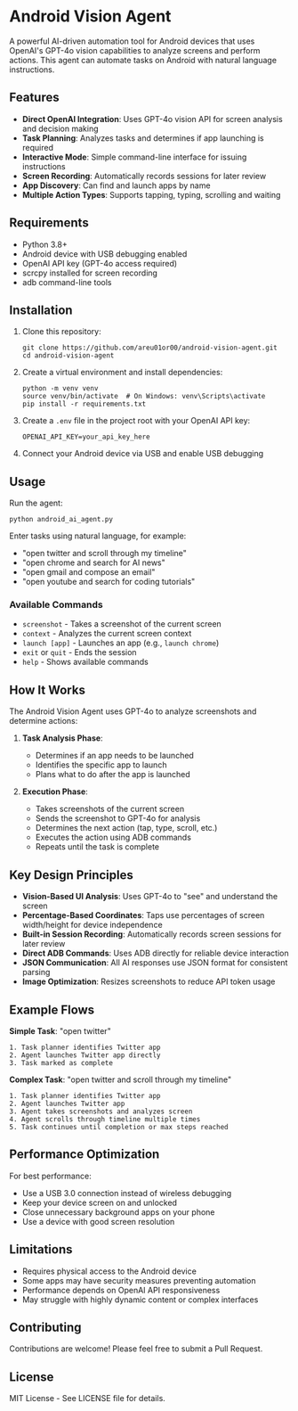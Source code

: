 # Android Vision Agent

A powerful AI-driven automation tool for Android devices that uses OpenAI's GPT-4o vision capabilities to analyze screens and perform actions. This agent can automate tasks on Android with natural language instructions.

## Features

- **Direct OpenAI Integration**: Uses GPT-4o vision API for screen analysis and decision making
- **Task Planning**: Analyzes tasks and determines if app launching is required
- **Interactive Mode**: Simple command-line interface for issuing instructions
- **Screen Recording**: Automatically records sessions for later review
- **App Discovery**: Can find and launch apps by name
- **Multiple Action Types**: Supports tapping, typing, scrolling and waiting

## Requirements

- Python 3.8+
- Android device with USB debugging enabled
- OpenAI API key (GPT-4o access required)
- scrcpy installed for screen recording
- adb command-line tools

## Installation

1. Clone this repository:
   ```
   git clone https://github.com/areu01or00/android-vision-agent.git
   cd android-vision-agent
   ```

2. Create a virtual environment and install dependencies:
   ```
   python -m venv venv
   source venv/bin/activate  # On Windows: venv\Scripts\activate
   pip install -r requirements.txt
   ```

3. Create a `.env` file in the project root with your OpenAI API key:
   ```
   OPENAI_API_KEY=your_api_key_here
   ```

4. Connect your Android device via USB and enable USB debugging

## Usage

Run the agent:
```
python android_ai_agent.py
```

Enter tasks using natural language, for example:
- "open twitter and scroll through my timeline"
- "open chrome and search for AI news"
- "open gmail and compose an email"
- "open youtube and search for coding tutorials"

### Available Commands

- `screenshot` - Takes a screenshot of the current screen
- `context` - Analyzes the current screen context
- `launch [app]` - Launches an app (e.g., `launch chrome`)
- `exit` or `quit` - Ends the session
- `help` - Shows available commands

## How It Works

The Android Vision Agent uses GPT-4o to analyze screenshots and determine actions:

1. **Task Analysis Phase**:
   - Determines if an app needs to be launched
   - Identifies the specific app to launch
   - Plans what to do after the app is launched

2. **Execution Phase**:
   - Takes screenshots of the current screen
   - Sends the screenshot to GPT-4o for analysis
   - Determines the next action (tap, type, scroll, etc.)
   - Executes the action using ADB commands
   - Repeats until the task is complete

## Key Design Principles

- **Vision-Based UI Analysis**: Uses GPT-4o to "see" and understand the screen
- **Percentage-Based Coordinates**: Taps use percentages of screen width/height for device independence
- **Built-in Session Recording**: Automatically records screen sessions for later review
- **Direct ADB Commands**: Uses ADB directly for reliable device interaction
- **JSON Communication**: All AI responses use JSON format for consistent parsing
- **Image Optimization**: Resizes screenshots to reduce API token usage

## Example Flows

**Simple Task**: "open twitter"
```
1. Task planner identifies Twitter app
2. Agent launches Twitter app directly
3. Task marked as complete
```

**Complex Task**: "open twitter and scroll through my timeline"
```
1. Task planner identifies Twitter app
2. Agent launches Twitter app
3. Agent takes screenshots and analyzes screen
4. Agent scrolls through timeline multiple times
5. Task continues until completion or max steps reached
```

## Performance Optimization

For best performance:
- Use a USB 3.0 connection instead of wireless debugging
- Keep your device screen on and unlocked 
- Close unnecessary background apps on your phone
- Use a device with good screen resolution

## Limitations

- Requires physical access to the Android device
- Some apps may have security measures preventing automation
- Performance depends on OpenAI API responsiveness
- May struggle with highly dynamic content or complex interfaces

## Contributing

Contributions are welcome! Please feel free to submit a Pull Request.

## License

MIT License - See LICENSE file for details.